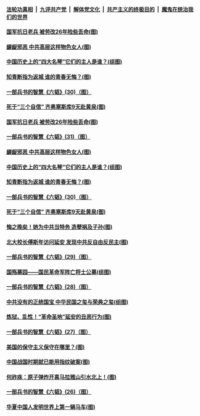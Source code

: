 

####  [法轮功真相](../../../../basic/blob/master/README.md?t=05250931) &nbsp;|&nbsp; [九评共产党](../../../../9ping.md/blob/master/README.md?t=05250931) &nbsp;|&nbsp; [解体党文化](../../../../jtdwh.md/blob/master/README.md?t=05250931)  &nbsp;|&nbsp; [共产主义的终极目的](../../../../gczydzjmd.md/blob/master/README.md?t=05250931) &nbsp;|&nbsp; [魔鬼在统治我们的世界](../../../../mgztzwmdsj.md/blob/master/README.md?t=05250931) 

#### [国军抗日老兵 被劳改26年险些丢命(图)](../pages/p6/933660.md?t=05250931) 

#### [龌龊邪恶 中共高层这样物色女人(图)](../pages/p6/934243.md?t=05250931) 

#### [中国历史上的“四大名琴”它们的主人是谁？(组图)](../pages/p6/934060.md?t=05250931) 

#### [知青断指为返城 谁的青春无悔？(图)](../pages/p6/933559.md?t=05250931) 

#### [一部兵书的智慧《六韬》(30)（图）](../pages/p6/931052.md?t=05250931) 

#### [死于“三个自信” 齐奥塞斯库9天赴黄泉(图)](../pages/p6/933925.md?t=05250931) 

#### [国军抗日老兵 被劳改26年险些丢命(图)](../pages/p6/933660.md?t=05250931) 

#### [一部兵书的智慧《六韬》(31)（图）](../pages/p6/931053.md?t=05250931) 

#### [龌龊邪恶 中共高层这样物色女人(图)](../pages/p6/934243.md?t=05250931) 

#### [中国历史上的“四大名琴”它们的主人是谁？(组图)](../pages/p6/934060.md?t=05250931) 

#### [知青断指为返城 谁的青春无悔？(图)](../pages/p6/933559.md?t=05250931) 

#### [一部兵书的智慧《六韬》(30)（图）](../pages/p6/931052.md?t=05250931) 

#### [死于“三个自信” 齐奥塞斯库9天赴黄泉(图)](../pages/p6/933925.md?t=05250931) 

#### [悔之晚矣！她为中共当特务 造孽祸及子孙(图)](../pages/p6/932507.md?t=05250931) 

#### [北大校长傅斯年访问延安 发现中共反自由反民主(图)](../pages/p6/933463.md?t=05250931) 

#### [一部兵书的智慧《六韬》(29)（图）](../pages/p6/931051.md?t=05250931) 

#### [国殇墓园——国民革命军阵亡将士公墓(组图)](../pages/p6/933468.md?t=05250931) 

#### [一部兵书的智慧《六韬》(28)（图）](../pages/p6/931050.md?t=05250931) 

#### [中共没有的正统国宝 中华民国之玺与荣典之玺(组图)](../pages/p6/933844.md?t=05250931) 

#### [炼狱、乱性！“革命圣地”延安的丑恶行为(图)](../pages/p6/932506.md?t=05250931) 

#### [一部兵书的智慧《六韬》(27)（图）](../pages/p6/931049.md?t=05250931) 

#### [美国的保守主义保守在哪里？(图)](../pages/p6/933575.md?t=05250931) 

#### [中国战国时期就已能用指纹破案(图)](../pages/p6/933152.md?t=05250931) 

#### [何祚庥：原子弹炸开喜马拉雅山引水北上！(图)](../pages/p6/932509.md?t=05250931) 

#### [一部兵书的智慧《六韬》(26)（图）](../pages/p6/931048.md?t=05250931) 

#### [华夏中国人发明世界上第一辆马车(图)](../pages/p6/933466.md?t=05250931) 

